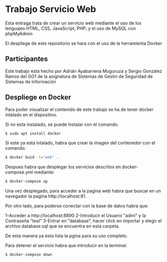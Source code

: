 # Trabajo Servicio Web

Esta entraga trata de crear un servicio web mediante el uso de los lenguajes HTML, CSS, JavaScript, PHP; y el uso de MySQL con phpMyAdmin

El despliege de este repositorio se hara con el uso de la herramienta Docker

## Participantes

Este trabajo esta hecho por Adrián Ayabarrena Muguruza y Sergio Gonzalez Ramos del GO1 de la asignatura de Sistemas de Gestin de Seguridad de Sistemas de Información

## Despliege en Docker

Para poder visualizar el contenido de este trabajo se ha de tener docker intalado en el dispositivo. 

Si no esta instalado, se puede instalar con el comando: 
```bash
$ sudo apt install docker
```

Si este ya esta intalado, habra que crear la imagen del contenedor con el comando:
```bash
$ docker buid -t="web" .
```

Despues habra que desplegar los servicios descritos en docker-compose.yml mediante:
```bash
$ docker-compose up
```

Una vez desplegado, para acceder a la pagina web habra que buscar en un navegador la pagina http://localhost:81.

Por otro lado, para poderse conectar con la base de datos habra que:

1-Acceder a http://localhost:8890
2-Introducir el Usuario "admi" y la Contraseña "test"
3-Entrar en "database", hacer click en importar y elegir el archivo database.sql que se encuentra en esta carpeta.

De esta manera ya esta lista la pgina para su uso completo.

Para detener el servicio habra que introducir en la terminal:
```bash
$ docker-compose down
```

